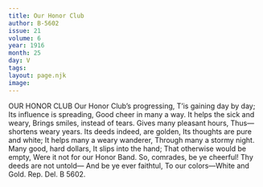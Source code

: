 ```yaml
---
title: Our Honor Club
author: B-5602
issue: 21
volume: 6
year: 1916
month: 25
day: V
tags:
layout: page.njk
image:
---
```

OUR HONOR CLUB       Our Honor Club’s progressing,    T’is gaining day by day;    Its influence is spreading,    Good cheer in many a way.       It helps the sick and weary,    Brings smiles, instead of tears.    Gives many pleasant hours,    Thus—shortens weary years.       Its deeds indeed, are golden,    Its thoughts are pure and white;    It helps many a weary wanderer,    Through many a stormy night.       Many good, hard dollars,    It slips into the hand;    That otherwise would be empty,    Were it not for our Honor Band.       So, comrades, be ye cheerful!    Thy deeds are not untold—    And be ye ever faithtul,    To our colors—White and Gold.       Rep. Del. B 5602.    




